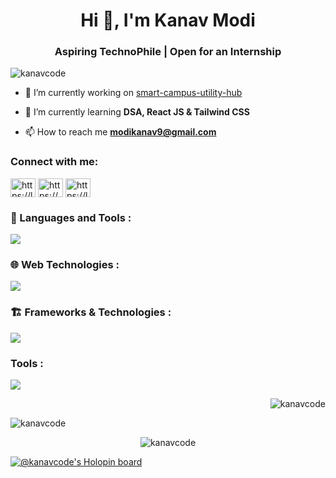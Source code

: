 <h1 align="center">Hi 👋, I'm Kanav Modi</h1>

<h3 align="center">Aspiring TechnoPhile | Open for an Internship</h3>

<p align="left"> <img src="https://komarev.com/ghpvc/?username=kanavcode&label=Profile%20views&color=059df5&style=flat" alt="kanavcode" /> </p>

- 🔭 I’m currently working on [smart-campus-utility-hub](https://github.com/KanavCode/smart-campus-utility-hub)

- 🌱 I’m currently learning **DSA, React JS & Tailwind CSS**

- 📫 How to reach me **modikanav9@gmail.com**

<h3 align="left">Connect with me:</h3>
<p align="left">
<a href="https://linkedin.com/in/https://linkedin.com/in/kanavmodi" target="blank"><img align="center" src="https://raw.githubusercontent.com/rahuldkjain/github-profile-readme-generator/master/src/images/icons/Social/linked-in-alt.svg" alt="https://linkedin.com/in/kanavmodi" height="30" width="40" /></a>
<a href="https://www.codechef.com/users/https://www.codechef.com/users/kanavcode" target="blank"><img align="center" src="https://cdn.jsdelivr.net/npm/simple-icons@3.1.0/icons/codechef.svg" alt="https://www.codechef.com/users/kanavcode" height="30" width="40" /></a>
<a href="https://www.leetcode.com/https://leetcode.com/u/kanav_modi_2006" target="blank"><img align="center" src="https://raw.githubusercontent.com/rahuldkjain/github-profile-readme-generator/master/src/images/icons/Social/leet-code.svg" alt="https://leetcode.com/u/kanav_modi_2006" height="30" width="40" /></a>
</p>

<h3 align="left">🚀 Languages and Tools : </h3>
  <a>
    <img src="https://skillicons.dev/icons?i=c,cpp,java,python,rust" />
  </a>
  
<h3 align="left">🌐 Web Technologies :  </h3>
  <a>
    <img src="https://skillicons.dev/icons?i=html,css,js,ts,bootstrap" />
  </a>
<!-- git,github,mongodb,mysql -->
<h3 align="left">🏗️ Frameworks & Technologies : </h3>
  <a>
    <img src="https://skillicons.dev/icons?i=react,nextjs,express,tailwind,tensorflow" />
  </a>
<h3 align="left">Tools : </h3>
  <a>
    <img src="https://skillicons.dev/icons?i=git,github,vscode,postman" />
  </a>

<p>&nbsp;<img align="right"  src="https://github-readme-stats.vercel.app/api?username=kanavcode&show_icons=true&theme=dark&locale=en" alt="kanavcode" /></p>

<p><img src="https://github-readme-stats.vercel.app/api/top-langs?username=kanavcode&show_icons=true&theme=dark&locale=en&layout=compact" alt="kanavcode" /></p>

<p align="center">
  <img src="https://github-readme-streak-stats.herokuapp.com/?user=kanavcode&theme=dark" alt="kanavcode" />
</p>

[![@kanavcode's Holopin board](https://holopin.me/kanavcode)](https://holopin.io/@kanavcode)
